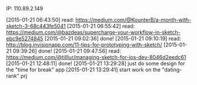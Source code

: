 IP: 110.89.2.149

[2015-01-21 06:43:50] read: https://medium.com/@KounterB/a-month-with-sketch-3-68c443fe5041
[2015-01-21 06:55:42] read: https://medium.com/@bazdeas/supercharge-your-workflow-in-sketch-ebc9e5274845
[2015-01-21 09:02:36] done!
[2015-01-21 09:10:19] read: http://blog.invisionapp.com/11-tips-for-prototyping-with-sketch/
[2015-01-21 09:39:26] done!
[2015-01-21 09:47:56] read: https://medium.com/@tilllur/managing-sketch-for-ios-dev-8046d2eedc61
[2015-01-21 12:48:11] done!
[2015-01-21 13:29:28] just do some design for the "time for break" app
[2015-01-21 13:29:41] start work on the "dating-rank" prj